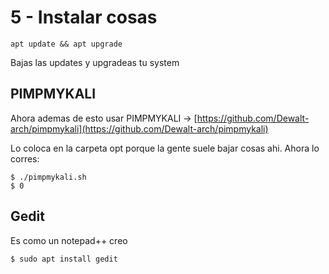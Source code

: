 # 5 - Instalar cosas

```text
apt update && apt upgrade
```

Bajas las updates y upgradeas tu system

## PIMPMYKALI 

Ahora ademas de esto usar PIMPMYKALI -&gt; [https://github.com/Dewalt-arch/pimpmykali](https://github.com/Dewalt-arch/pimpmykali)

Lo coloca en la carpeta opt porque la gente suele bajar cosas ahi. Ahora lo corres:

```text
$ ./pimpmykali.sh
$ 0
```



## Gedit

Es como un notepad++  creo

```text
$ sudo apt install gedit
```



